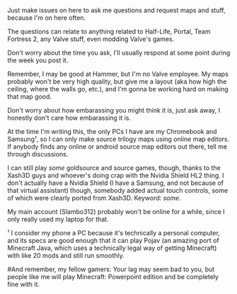 Just make issues on here to ask me questions and request maps and stuff, because I'm on here often.

The questions can relate to anything related to Half-Life, Portal, Team Fortress 2, any Valve stuff, even modding Valve's games.

Don't worry about the time you ask, I'll usually respond at some point during the week you post it.

Remember, I may be good at Hammer, but I'm no Valve employee. My maps probably won't be very high quality, but give me a layout (aka how high the ceiling, where the walls go, etc.), and I'm gonna be working hard on making that map good.

Don't worry about how embarassing you might think it is, just ask away, I honestly don't care how embarassing it is.

At the time I'm writing this, the only PCs I have are my Chromebook and Samsung¹, so I can only make source trilogy maps using online map editors. If anybody finds any online or android source map editors out there, tell me through discussions.

I can still play _some_ goldsource and source games, though, thanks to the Xash3D guys and whoever's doing crap with the Nvidia Shield HL2 thing. I don't actually have a Nvidia Shield (I have a Samsung, and not because of that virtual assistant) though, somebody added actual touch controls, some of which were clearly ported from Xash3D. Keyword: _some_.

My main account (Slambo312) probably won't be online for a while, since I only really used my laptop for that.

¹ I consider my phone a PC because it's technically a personal computer, and its specs are good enough that it can play Pojav (an amazing port of Minecraft Java, which uses a technically legal way of getting Minecraft) with like 20 mods and still run smoothly.

#And remember, my fellow gamers: Your lag may seem bad to you, but people like me will play Minecraft: Powerpoint edition and be completely fine with it.
